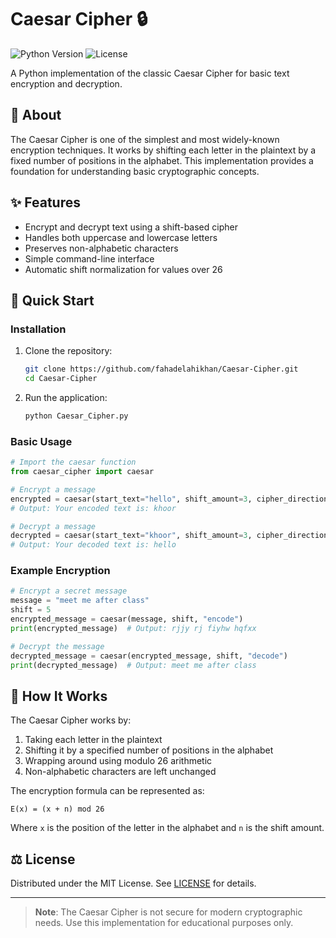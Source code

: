 # Caesar Cipher 🔒

![Python Version](https://img.shields.io/badge/python-3.8%2B-blue)
![License](https://img.shields.io/badge/license-MIT-green)

A Python implementation of the classic Caesar Cipher for basic text encryption and decryption.

## 📜 About
The Caesar Cipher is one of the simplest and most widely-known encryption techniques. It works by shifting each letter in the plaintext by a fixed number of positions in the alphabet. This implementation provides a foundation for understanding basic cryptographic concepts.

## ✨ Features
- Encrypt and decrypt text using a shift-based cipher
- Handles both uppercase and lowercase letters
- Preserves non-alphabetic characters
- Simple command-line interface
- Automatic shift normalization for values over 26

## 🚀 Quick Start

### Installation
1. Clone the repository:
   ```bash
   git clone https://github.com/fahadelahikhan/Caesar-Cipher.git
   cd Caesar-Cipher
   ```

2. Run the application:
   ```bash
   python Caesar_Cipher.py
   ```

### Basic Usage
```python
# Import the caesar function
from caesar_cipher import caesar

# Encrypt a message
encrypted = caesar(start_text="hello", shift_amount=3, cipher_direction="encode")
# Output: Your encoded text is: khoor

# Decrypt a message
decrypted = caesar(start_text="khoor", shift_amount=3, cipher_direction="decode")
# Output: Your decoded text is: hello
```

### Example Encryption
```python
# Encrypt a secret message
message = "meet me after class"
shift = 5
encrypted_message = caesar(message, shift, "encode")
print(encrypted_message)  # Output: rjjy rj fiyhw hqfxx

# Decrypt the message
decrypted_message = caesar(encrypted_message, shift, "decode")
print(decrypted_message)  # Output: meet me after class
```

## 📖 How It Works
The Caesar Cipher works by:
1. Taking each letter in the plaintext
2. Shifting it by a specified number of positions in the alphabet
3. Wrapping around using modulo 26 arithmetic
4. Non-alphabetic characters are left unchanged

The encryption formula can be represented as:
```
E(x) = (x + n) mod 26
```
Where `x` is the position of the letter in the alphabet and `n` is the shift amount.

## ⚖️ License
Distributed under the MIT License. See [LICENSE](LICENSE) for details.

---

> **Note**: The Caesar Cipher is not secure for modern cryptographic needs. Use this implementation for educational purposes only.
